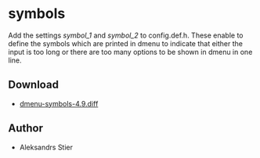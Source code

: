 symbols
=======
Add the settings *symbol_1* and *symbol_2* to config.def.h. These enable
to define the symbols which are printed in dmenu to indicate that either
the input is too long or there are too many options to be shown in dmenu
in one line.

Download
--------
* [dmenu-symbols-4.9.diff](dmenu-symbols-4.9.diff)

Author
------
* Aleksandrs Stier
